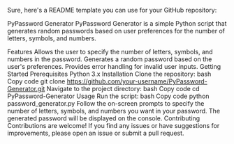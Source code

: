 
Sure, here's a README template you can use for your GitHub repository:

PyPassword Generator
PyPassword Generator is a simple Python script that generates random passwords based on user preferences for the number of letters, symbols, and numbers.

Features
Allows the user to specify the number of letters, symbols, and numbers in the password.
Generates a random password based on the user's preferences.
Provides error handling for invalid user inputs.
Getting Started
Prerequisites
Python 3.x
Installation
Clone the repository:
bash
Copy code
git clone https://github.com/your-username/PyPassword-Generator.git
Navigate to the project directory:
bash
Copy code
cd PyPassword-Generator
Usage
Run the script:
bash
Copy code
python password_generator.py
Follow the on-screen prompts to specify the number of letters, symbols, and numbers you want in your password.
The generated password will be displayed on the console.
Contributing
Contributions are welcome! If you find any issues or have suggestions for improvements, please open an issue or submit a pull request.
